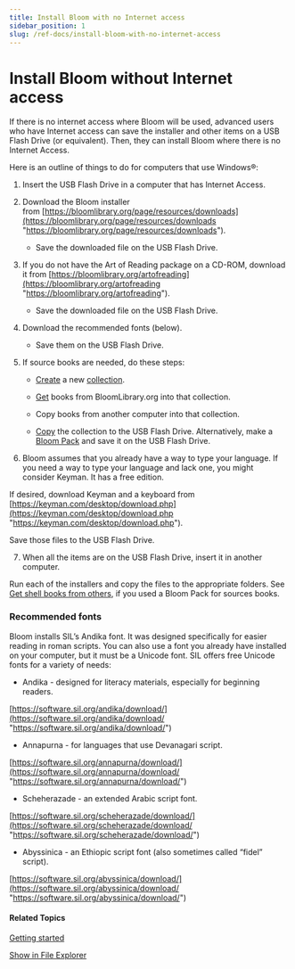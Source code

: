 ```yaml
---
title: Install Bloom with no Internet access
sidebar_position: 1
slug: /ref-docs/install-bloom-with-no-internet-access
---
```


# Install Bloom without Internet access

If there is no internet access where Bloom will be used, advanced users who have Internet access can save the installer and other items on a USB Flash Drive (or equivalent). Then, they can install Bloom where there is no Internet Access.

Here is an outline of things to do for computers that use Windows®:

1.  Insert the USB Flash Drive in a computer that has Internet Access.
    
2.  Download the Bloom installer from [https://bloomlibrary.org/page/resources/downloads](https://bloomlibrary.org/page/resources/downloads "https://bloomlibrary.org/page/resources/downloads").
    
    -   Save the downloaded file on the USB Flash Drive.
        
3.  If you do not have the Art of Reading package on a CD-ROM, download it from [https://bloomlibrary.org/artofreading](https://bloomlibrary.org/artofreading "https://bloomlibrary.org/artofreading").
    
    -   Save the downloaded file on the USB Flash Drive.
        
4.  Download the recommended fonts (below).
    
    -   Save them on the USB Flash Drive.
        
5.  If source books are needed, do these steps:
    
    -   [Create](../Basic_tasks/Create_a_Bloom_collection.md) a new [collection](../../Concepts/Collection.md).
        
    -   [Get](../Basic_tasks/Get_a_book_from_BloomLibrary.md) books from BloomLibrary.org into that collection.
        
    -   Copy books from another computer into that collection.
        
    -   [Copy](../Basic_tasks/Copy_a_collection_to_another_computer.md) the collection to the USB Flash Drive. Alternatively, make a [Bloom Pack](../../Concepts/Bloom_Pack.md) and save it on the USB Flash Drive.
        
6.  Bloom assumes that you already have a way to type your language. If you need a way to type your language and lack one, you might consider Keyman. It has a free edition.
    

If desired, download Keyman and a keyboard from [https://keyman.com/desktop/download.php](https://keyman.com/desktop/download.php "https://keyman.com/desktop/download.php").

Save those files to the USB Flash Drive.

7.  When all the items are on the USB Flash Drive, insert it in another computer.
    

Run each of the installers and copy the files to the appropriate folders. See [Get shell books from others](../Basic_tasks/Get_shell_books_from_others.md), if you used a Bloom Pack for sources books.

### Recommended fonts

Bloom installs SIL’s Andika font. It was designed specifically for easier reading in roman scripts. You can also use a font you already have installed on your computer, but it must be a Unicode font. SIL offers free Unicode fonts for a variety of needs:

-   Andika - designed for literacy materials, especially for beginning readers.
    

[https://software.sil.org/andika/download/](https://software.sil.org/andika/download/ "https://software.sil.org/andika/download/")

-   Annapurna - for languages that use Devanagari script.
    

[https://software.sil.org/annapurna/download/](https://software.sil.org/annapurna/download/ "https://software.sil.org/annapurna/download/")

-   Scheherazade - an extended Arabic script font.
    

[https://software.sil.org/scheherazade/download/](https://software.sil.org/scheherazade/download/ "https://software.sil.org/scheherazade/download/")

-   Abyssinica - an Ethiopic script font (also sometimes called “fidel” script).
    

[https://software.sil.org/abyssinica/download/](https://software.sil.org/abyssinica/download/ "https://software.sil.org/abyssinica/download/")

#### Related Topics

[Getting started](../../Overview/Getting_started.md)

[Show in File Explorer](../../User_Interface/Tabs/Collections_tab_commands.md)